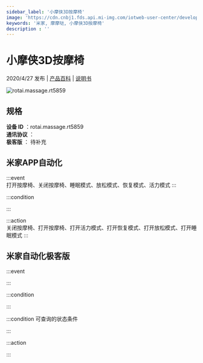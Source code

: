 ```yaml
---
sidebar_label: '小摩侠3D按摩椅'
image: 'https://cdn.cnbj1.fds.api.mi-img.com/iotweb-user-center/developer_1679047688921QzPU3iMN.png?GalaxyAccessKeyId=AKVGLQWBOVIRQ3XLEW&Expires=9223372036854775807&Signature=FoU7RiqQmtEvORBZK+xvdVvpy9U='
keywords: '米家, 摩摩哒, 小摩侠3D按摩椅'
description : ''
---
```

# 小摩侠3D按摩椅

2020/4/27 发布 | [产品百科](https://home.mi.com/webapp/content/baike/product/index.html?model=rotai.massage.rt5859/) | [说明书](https://home.mi.com/views/introduction.html?model=rotai.massage.rt5859&region=cn)

![rotai.massage.rt5859](https://cdn.cnbj1.fds.api.mi-img.com/iotweb-user-center/developer_1679047688921QzPU3iMN.png?GalaxyAccessKeyId=AKVGLQWBOVIRQ3XLEW&Expires=9223372036854775807&Signature=FoU7RiqQmtEvORBZK+xvdVvpy9U=)

## 规格  
> 
**设备 ID** ：rotai.massage.rt5859  
**通讯协议** ：  
**极客版**  ： 待补充 


## 米家APP自动化  

:::event  
打开按摩椅、关闭按摩椅、睡眠模式、放松模式、恢复模式、活力模式
:::

:::condition  

:::

:::action   
关闭按摩椅、打开按摩椅、打开活力模式、打开恢复模式、打开放松模式、打开睡眠模式
:::

## 米家自动化极客版  

:::event  

:::

:::condition  

:::

:::condition 可查询的状态条件  

:::

:::action  

:::

        

